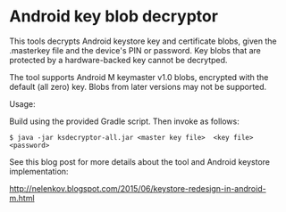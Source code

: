 Android key blob decryptor
==========================

This tools decrypts Android keystore key and certificate blobs, given 
the .masterkey file and the device's PIN or password. Key blobs that 
are protected by a hardware-backed key cannot be decrytped. 

The tool supports Android M keymaster v1.0 blobs, encrypted with the 
default (all zero) key. Blobs from later versions may not be supported.

Usage:

Build using the provided Gradle script. Then invoke as follows:

```$ java -jar ksdecryptor-all.jar <master key file>  <key file>  <password>```

See this blog post for more details about the tool and Android keystore 
implementation:

http://nelenkov.blogspot.com/2015/06/keystore-redesign-in-android-m.html

